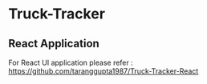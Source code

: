 # Truck-Tracker

## React Application 
For React UI application please refer : 
https://github.com/taranggupta1987/Truck-Tracker-React
